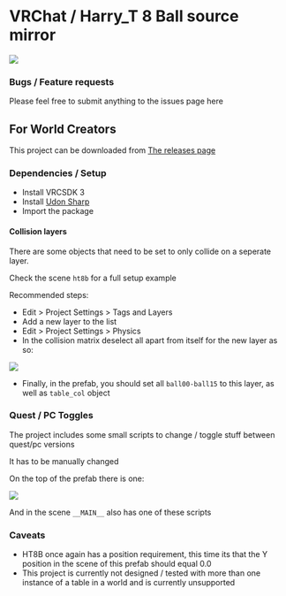 # VRChat / Harry_T 8 Ball source mirror

![](https://i.imgur.com/3cHrbf1.jpg)

### Bugs / Feature requests
Please feel free to submit anything to the issues page here

## For World Creators
This project can be downloaded from [The releases page](https://github.com/Terri00/vrc8ball/releases)

### Dependencies / Setup
- Install VRCSDK 3
- Install [Udon Sharp](https://github.com/MerlinVR/UdonSharp)
- Import the package

#### Collision layers
There are some objects that need to be set to only collide on a seperate layer.

Check the scene `ht8b` for a full setup example

Recommended steps:
- Edit > Project Settings > Tags and Layers
- Add a new layer to the list
- Edit > Project Settings > Physics
- In the collision matrix deselect all apart from itself for the new layer as so:

![](https://i.imgur.com/eZpXQ65.png)

- Finally, in the prefab, you should set all `ball00-ball15` to this layer, as well as `table_col` object

### Quest / PC Toggles
The project includes some small scripts to change / toggle stuff between quest/pc versions

It has to be manually changed


On the top of the prefab there is one:

![](https://i.imgur.com/HPtMBiH.png)

And in the scene `__MAIN__` also has one of these scripts

### Caveats
- HT8B once again has a position requirement, this time its that the Y position in the scene of this prefab should equal 0.0 
- This project is currently not designed / tested with more than one instance of a table in a world and is currently unsupported
